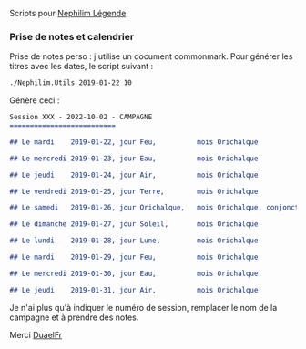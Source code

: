 
Scripts pour [Nephilim Légende](https://www.legrog.org/jeux/nephilim)

### Prise de notes et calendrier

Prise de notes perso : j'utilise un document commonmark. Pour générer les titres avec les dates, le script suivant :

```bash
./Nephilim.Utils 2019-01-22 10
```

Génère ceci : 

```md
Session XXX - 2022-10-02 - CAMPAGNE
==========================

## Le mardi    2019-01-22, jour Feu,          mois Orichalque

## Le mercredi 2019-01-23, jour Eau,          mois Orichalque

## Le jeudi    2019-01-24, jour Air,          mois Orichalque

## Le vendredi 2019-01-25, jour Terre,        mois Orichalque

## Le samedi   2019-01-26, jour Orichalque,   mois Orichalque, conjonction

## Le dimanche 2019-01-27, jour Soleil,       mois Orichalque

## Le lundi    2019-01-28, jour Lune,         mois Orichalque

## Le mardi    2019-01-29, jour Feu,          mois Orichalque

## Le mercredi 2019-01-30, jour Eau,          mois Orichalque

## Le jeudi    2019-01-31, jour Air,          mois Orichalque
```

Je n'ai plus qu'à indiquer le numéro de session, remplacer le nom de la campagne et à prendre des notes.

Merci [DuaelFr](https://github.com/DuaelFr/nephilim-almanac-bot/blob/master/config.json)




